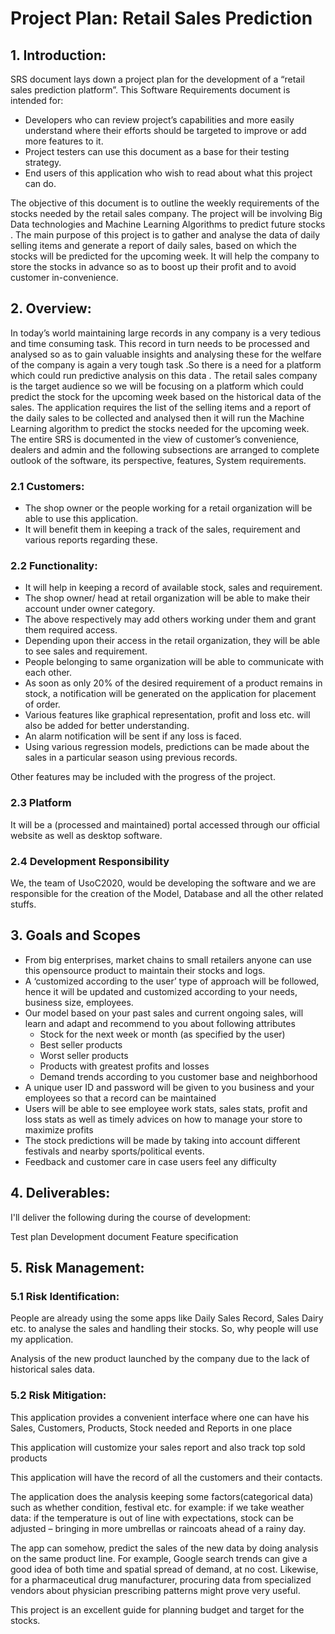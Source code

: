 # Project Plan: Retail Sales Prediction

## 1. Introduction:

SRS document lays down a project plan for the development of a “retail sales prediction platform”.
This Software Requirements document is intended for: 

- Developers who can review project’s capabilities and more easily understand where their efforts should be targeted to improve or add more features to it.
- Project testers can use this document as a base for their testing strategy. 
- End users of this application who wish to read about what this project can do.

The objective of this document is to outline the weekly requirements of the stocks needed by the retail sales company. The project will be involving Big Data technologies and  Machine Learning Algorithms to predict future stocks . The main purpose of this project is to gather and analyse the data of daily selling items and generate a report of daily sales, based on which the stocks will be  predicted for the upcoming week. It will help the company to store the stocks in advance so as to boost up their profit and to avoid customer in-convenience.

## 2. Overview:

In today’s world maintaining large records in any company is a very tedious and time consuming task. 
This record in turn needs to be processed and analysed so as to gain valuable insights and analysing these for the welfare of the company is again a very tough task .So there is a need for a platform which could run predictive analysis on this data . The retail sales company is the target audience so we will be focusing on a platform which could predict the stock for the upcoming week based on the historical data of the sales. The application requires the list of the selling items and a report of the daily sales to be collected and analysed then it will run the Machine Learning algorithm to predict the stocks needed for the upcoming week. The entire SRS is documented in the view of customer’s convenience, dealers and admin and the following subsections are arranged to complete outlook of the software, its perspective, features, System requirements.

### 2.1 Customers:

- The shop owner or the people working for a retail organization will be able to use this application.
- It will benefit them in keeping a track of the sales, requirement and various reports regarding these.

### 2.2 Functionality:

- It will help in keeping a record of available stock, sales and requirement.
- The shop owner/ head at retail organization will be able to make their account under owner category.
- The above respectively may add others working under them and grant them required access.
- Depending upon their access in the retail organization, they will be able to see sales and requirement.
- People belonging to same organization will be able to communicate with each other.
- As soon as only 20% of the desired requirement of a product remains in stock, a notification will be generated on the application for placement of order.
- Various features like graphical representation, profit and loss etc. will also be added for better understanding.
- An alarm notification will be sent if any loss is faced.
- Using various regression models, predictions can be made about the sales in a particular season using previous records.

Other features may be included with the progress of the project.

### 2.3 Platform

It will be a (processed and maintained) portal accessed through our official website as well as desktop software.  

### 2.4 Development Responsibility

We, the team of UsoC2020, would be developing the software and we are responsible for the creation of the Model, Database and all the other related stuffs.

## 3. Goals and Scopes

  -	From big enterprises, market chains to small retailers anyone can use this opensource product to maintain their stocks and logs.
  -	A ‘customized according to the user’ type of approach will be followed, hence it will be updated and customized according to your     needs, business size, employees.
  -	Our model based on your past sales and current ongoing sales, will learn and adapt and recommend to you about following attributes 
    -	Stock for the next week or month (as specified by the user)
    -	Best seller products
    -	Worst seller products
    -	Products with greatest profits and losses
    -	Demand trends according to you customer base and neighborhood
  -	 A unique user ID and password will be given to you business and your employees so that a record can be maintained 
  -	Users will be able to see employee work stats, sales stats, profit and loss stats as well as timely advices on how to manage your     store to maximize profits
  -	The stock predictions will be made by taking into account different festivals and nearby sports/political events.
  -	Feedback and customer care in case users feel any difficulty   

## 4. Deliverables:

I'll deliver the following during the course of development:

Test plan
Development document
Feature specification


## 5. Risk Management:

### 5.1 Risk Identification:

People are already using the some apps like Daily Sales Record, Sales Dairy etc.  to analyse the sales and handling their stocks. So, why people will use my application.

Analysis of the new product launched by the company due to the lack of historical sales data.

### 5.2 Risk Mitigation:

This application provides a convenient interface where one can have his Sales, Customers, Products, Stock needed and Reports in one place

This application will customize your sales report and also track top sold products

This application will have the record of all the customers and their contacts.

The application does the analysis keeping some factors(categorical data) such as whether condition, festival etc. 
for example:  if we take weather data: if the temperature is out of line with expectations, stock can be adjusted – bringing in more umbrellas or raincoats ahead of a rainy day.

The app can somehow, predict the sales of the new data by doing analysis on the same product line. For example, Google search trends can give a good idea of both time and spatial spread of demand, at no cost.  Likewise, for a pharmaceutical drug manufacturer, procuring data from specialized vendors about physician prescribing patterns might prove very useful.

This project is an excellent guide for planning budget and target for the stocks.
